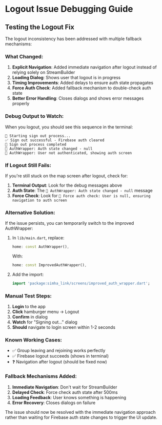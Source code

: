 # Logout Issue Debugging Guide

## Testing the Logout Fix

The logout inconsistency has been addressed with multiple fallback mechanisms:

### What Changed:

1. **Explicit Navigation**: Added immediate navigation after logout instead of relying solely on StreamBuilder
2. **Loading Dialog**: Shows user that logout is in progress
3. **Timing Improvements**: Added delays to ensure auth state propagates
4. **Force Auth Check**: Added fallback mechanism to double-check auth state
5. **Better Error Handling**: Closes dialogs and shows error messages properly

### Debug Output to Watch:

When you logout, you should see this sequence in the terminal:
```
🚪 Starting sign out process...
✅ Sign out successful - Firebase auth cleared
🔄 Sign out process completed
🔄 AuthWrapper: Auth state changed - null
🚪 AuthWrapper: User not authenticated, showing auth screen
```

### If Logout Still Fails:

If you're still stuck on the map screen after logout, check for:

1. **Terminal Output**: Look for the debug messages above
2. **Auth State**: The `🔄 AuthWrapper: Auth state changed - null` message
3. **Force Check**: Look for `🔄 Force auth check: User is null, ensuring navigation to auth screen`

### Alternative Solution:

If the issue persists, you can temporarily switch to the improved AuthWrapper:

1. In `lib/main.dart`, replace:
   ```dart
   home: const AuthWrapper(),
   ```
   
   With:
   ```dart
   home: const ImprovedAuthWrapper(),
   ```

2. Add the import:
   ```dart
   import 'package:simha_link/screens/improved_auth_wrapper.dart';
   ```

### Manual Test Steps:

1. **Login** to the app
2. **Click** hamburger menu → Logout
3. **Confirm** in dialog
4. **Watch** for "Signing out..." dialog
5. **Should** navigate to login screen within 1-2 seconds

### Known Working Cases:
- ✅ Group leaving and rejoining works perfectly
- ✅ Firebase logout succeeds (shows in terminal)
- ❓ Navigation after logout (should be fixed now)

### Fallback Mechanisms Added:
1. **Immediate Navigation**: Don't wait for StreamBuilder
2. **Delayed Check**: Force check auth state after 500ms
3. **Loading Feedback**: User knows something is happening
4. **Error Recovery**: Closes dialogs on failure

The issue should now be resolved with the immediate navigation approach rather than waiting for Firebase auth state changes to trigger the UI update.

